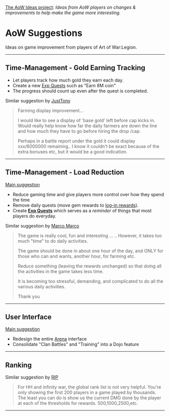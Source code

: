[The AoW Ideas project](https://github.com/nefarious-kitsune/aow.ideas):
*Ideas from AoW players on changes & improvements to help make the game more interesting.*

# AoW Suggestions

Ideas on game improvement from players of Art of War:Legion.

-----

## Time-Management - Gold Earning Tracking

* Let players track how much gold they earn each day.
* Create a new [Exp Quests](quests/exp-quests) such as "Earn 8M coin"
* The progress should count up even after the quest is completed.

Similar suggestion by
[JustTony](https://discord.com/channels/658594298983350293/659077000027308104/933088837629005824)

> Farming display improvement...
>
> I would like to see a display of 'base gold' left before cap kicks in.
> Would really help know how far the daily farmers are down the line and
> how much they have to go before hiring the drop /cap.
> 
> Perhaps in a battle report under the gold it could display xxx/6000000
> remaining.. I know it couldn't be exact because of the extra bonuses etc,
> but it would be a good indication.

----

## Time-Management - Load Reduction

[Main suggestion](https://discord.com/channels/658594298983350293/659077000027308104/932554790855118910)

* Reduce gaming time and give players more control over how they spend the time
* Remove daily quests (move gem rewards to [log-in rewards](inbox/inbox)).
* Create **[Exp Quests](quests/exp-quests)** which serves as a *reminder* of things that most players do everyday.

Similar suggestion by
[Marco Marco](https://discord.com/channels/658594298983350293/659077000027308104/932992098922291241)
> The game is really cool, fun and interesting ... ..
> However, it takes too much "time" to do daily activities.
> 
> The game should be done in about one hour of the day, and ONLY for
> those who can and wants, another hour, for farming etc.
> 
> Reduce something (leaving the rewards unchanged) so that doing all
> the activities in the game takes less time.
>
> It is becoming too stressful, demanding, and complicated to do all
> the various daily activities.
>
> Thank you

----

## User Interface

[Main suggestion](https://discord.com/channels/658594298983350293/659077000027308104/932544473815207986)

* Redesign the entire [Arena](structure/arena) interface
* Consolidate "Clan Battles" and "Training" into a Dojo feature
----

## Ranking

Similar suggestion by
[RIP](https://discord.com/channels/658594298983350293/659077000027308104/932785870468182017)

> For HH and infinity war, the global rank list is not very helpful.
> You're only showing the first 200 players in a game played by thousands.
> The least you can do is show us the current DMG done by the player at
> each of the thresholds for rewards. 500,1000,2500,etc.

----

<!-- 
* [Events](events/) with story-telling elements and new challenges
* Make [the Tests of Gods](modes/tests-of-gods) an useful event
* Create a [Guild Quests point system](quests/guild-quests) to motivate quest contribution and help guilds retain members -->